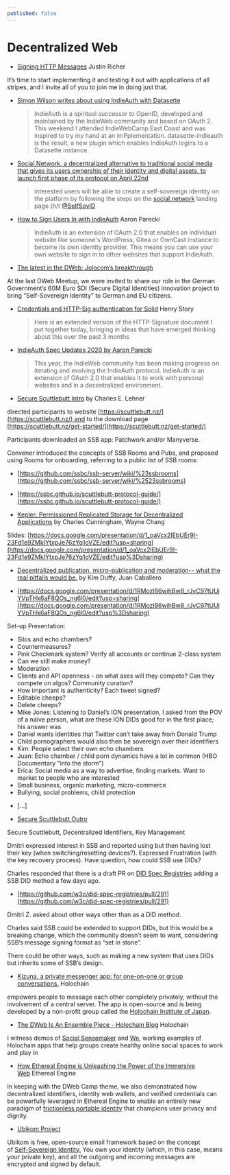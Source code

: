 ```yaml
---
published: false
---
```


# Decentralized Web

* [Signing HTTP Messages](https://justinsecurity.medium.com/signing-http-messages-962510d65895) Justin Richer

It’s time to start implementing it and testing it out with applications of all stripes, and I invite all of you to join me in doing just that.
* [Simon Wilson writes about using IndieAuth with Datasette](https://simonwillison.net/2020/Nov/18/indieauth/)
  > IndieAuth is a spiritual successor to OpenID, developed and maintained by the IndieWeb community and based on OAuth 2. This weekend I attended IndieWebCamp East Coast and was inspired to try my hand at an imPplementation. datasette-indieauth is the result, a new plugin which enables IndieAuth logins to a Datasette instance.
* [Social.Network, a decentralized alternative to traditional social media that gives its users ownership of their identity and digital assets, to launch first phase of its protocol on April 22nd](https://financialpost.com/globe-newswire/social-technologies-announces-launch-of-the-social-network-a-decentralized-platform-designed-to-transform-the-future-of-social-media-social-network-a-decentralized-alternative-to-traditional-social)
  > interested users will be able to create a self-sovereign identity on the platform by following the steps on the [social.network](https://t.co/xRbWzSrZQf) landing page (h/t [@SelfSovID](https://twitter.com/SelfSovID)
* [How to Sign Users In with IndieAuth](https://aaronparecki.com/2021/04/13/26/indieauth) Aaron Parecki
  > IndieAuth is an extension of OAuth 2.0 that enables an individual website like someone's WordPress, Gitea or OwnCast instance to become its own identity provider. This means you can use your own website to sign in to other websites that support IndieAuth.
* [The latest in the DWeb: Jolocom’s breakthrough](https://jolocom.io/blog/sdi-breakthrough/)

At the last DWeb Meetup, we were invited to share our role in the German Government’s 60M Euro SDI (Secure Digital Identities) innovation project to bring “Self-Sovereign Identity” to German and EU citizens.

* [Credentials and HTTP-Sig authentication for Solid](https://lists.w3.org/Archives/Public/public-credentials/2021Feb/0029.html) Henry Story
  > Here is an extended version of the HTTP-Signature document I put together today, bringing in ideas that have emerged thinking about this over the past 3 months

* [IndieAuth Spec Updates 2020 by Aaron Parecki](https://aaronparecki.com/2020/12/03/1/indieauth-2020)
  > This year, the IndieWeb community has been making progress on iterating and evolving the IndieAuth protocol. IndieAuth is an extension of OAuth 2.0 that enables it to work with personal websites and in a decentralized environment.
* [Secure Scuttlebutt Intro](https://iiw.idcommons.net/9A/_Secure_Scuttlebutt_Intro) by Charles E. Lehner

directed participants to website [https://scuttlebutt.nz/](https://scuttlebutt.nz/) and to the download page [https://scuttlebutt.nz/get-started/](https://scuttlebutt.nz/get-started/)

Participants downloaded an SSB app: Patchwork and/or Manyverse.

Convener introduced the concepts of SSB Rooms and Pubs, and proposed using Rooms for onboarding, referring to a public list of SSB rooms:

* [https://github.com/ssbc/ssb-server/wiki/%23ssbrooms](https://github.com/ssbc/ssb-server/wiki/%2523ssbrooms)

* [https://ssbc.github.io/scuttlebutt-protocol-guide/](https://ssbc.github.io/scuttlebutt-protocol-guide/)

* [Kepler: Permissioned Replicated Storage for Decentralized Applications](https://iiw.idcommons.net/12J/_Kepler:_Permissioned_Replicated_Storage_for_Decentralized_Applications) by Charles Cunningham, Wayne Chang

Slides: [https://docs.google.com/presentation/d/1_oaVcx2IEbUEr9I-23Fd1e9ZMkIYtxpJe76zYq1oVZE/edit?usp=sharing](https://docs.google.com/presentation/d/1_oaVcx2IEbUEr9I-23Fd1e9ZMkIYtxpJe76zYq1oVZE/edit?usp%3Dsharing)

* [Decentralized publication, micro-publication and moderation-- what the real pitfalls would be.](https://iiw.idcommons.net/24L/_Decentralized_publication,_micro-publication_and_moderation--_what_the_real_pitfalls_would_be.) by Kim Duffy, Juan Caballero

* [https://docs.google.com/presentation/d/1RMozl86wihBw8_rJvC97tUUjYVpTHk6aF8QOs_ng6l0/edit?usp=sharing](https://docs.google.com/presentation/d/1RMozl86wihBw8_rJvC97tUUjYVpTHk6aF8QOs_ng6l0/edit?usp%3Dsharing)

Set-up Presentation:

- Silos and echo chambers?
- Countermeasures?
- Pink Checkmark system? Verify all accounts or continue 2-class system
- Can we still make money?
- Moderation
- Clients and API openness - on what axes will they compete? Can they compete on algos? Community curation?
- How important is authenticity? Each tweet signed?
- Editable cheeps?
- Delete cheeps?
- Mike Jones: Listening to Daniel’s ION presentation, I asked from the POV of a naïve person, what are these ION DIDs good for in the first place; his answer was
- Daniel wants identities that Twitter can’t take away from Donald Trump
- Child pornographers would also then be sovereign over their identifiers
- Kim: People select their own echo chambers
- Juan: Echo chamber / child porn dynamics have a lot in common (HBO Documentary “into the storm”)
- Erica: Social media as a way to advertise, finding markets. Want to market to people who are interested
- Small business, organic marketing, micro-commerce
- Bullying, social problems, child protection

* [...]

* [Secure Scuttlebutt Outro](https://iiw.idcommons.net/24P/_Secure_Scuttlebutt_Outro)

Secure Scuttlebutt, Decentralized Identifiers, Key Management

Dmitri expressed interest in SSB and reported using but then having lost their key (when switching/resetting devices?). Expressed Frustration (with the key recovery process). Have question, how could SSB use DIDs?

Charles responded that there is a draft PR on [DID Spec Registries](https://www.w3.org/TR/did-spec-registries/) adding a SSB DID method a few days ago.

* [https://github.com/w3c/did-spec-registries/pull/291](https://github.com/w3c/did-spec-registries/pull/291)

Dmitri Z. asked about other ways other than as a DID method.

Charles said SSB could be extended to support DIDs, but this would be a breaking change, which the community doesn’t seem to want, considering SSB’s message signing format as “set in stone”.

There could be other ways, such as making a new system that uses DIDs but inherits some of SSB’s design.

* [Kizuna, a private messenger app: for one-on-one or group conversations.](https://blog.holochain.org/mini-spotlight-kizuna-a-private-messenger-app/) Holochain

empowers people to message each other completely privately, without the involvement of a central server. The app is open-source and is being developed by a non-profit group called the [Holochain Institute of Japan](https://www.hcij.org/en/).


* [The DWeb Is An Ensemble Piece - Holochain Blog](https://blog.holochain.org/the-dweb-is-an-ensemble-piece/) Holochain

I witness demos of [Social Sensemaker](https://www.youtube.com/watch?v%3DOaaK6oXL6Ls) and [We](https://github.com/lightningrodlabs/we), working examples of Holochain apps that help groups create healthy online social spaces to work and play in

* [How Ethereal Engine is Unleashing the Power of the Immersive Web](https://www.linkedin.com/pulse/how-ethereal-engine-unleashing-power-immersive-web-etherealengine/) Ethereal Engine

In keeping with the DWeb Camp theme, we also demonstrated how decentralized identifiers, identity web wallets, and verified credentials can be powerfully leveraged in Ethereal Engine to enable an entirely new paradigm of [frictionless portable identity](https://www.etherealengine.com/blog-posts/metaverse-for-humans) that champions user privacy and dignity.
* [Ubikom Project](https://www.ubikom.cc)

Ubikom is free, open-source email framework based on the concept of [Self-Sovereign Identity.](https://sovrin.org/faq/what-is-self-sovereign-identity/) You own your identity (which, in this case, means your private key), and all the outgoing and incoming messages are encrypted and signed by default.

